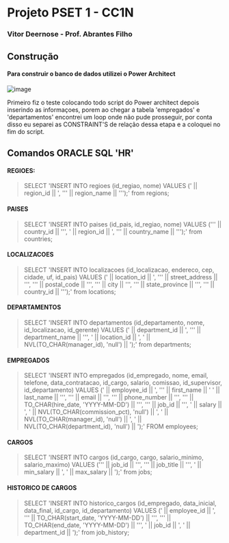 Projeto PSET 1 - CC1N
================================

### Vitor Deernose - Prof. Abrantes Filho

Construção
--------------------------------
#### Para construir o banco de dados utilizei o Power Architect

![image](https://user-images.githubusercontent.com/32472199/201028335-01a5da38-c5e9-40a6-be4d-777f158a8863.png)

Primeiro fiz o teste colocando todo script do Power architect depois inserindo as informaçoes, 
porem ao chegar a tabela 'empregados' e 'departamentos' encontrei um loop onde não pude prosseguir, por conta disso eu separei as CONSTRAINT'S de relação dessa etapa e a coloquei no fim do script.

Comandos ORACLE SQL 'HR'
--------------------------------
#### REGIOES:
>SELECT 'INSERT INTO regioes (id_regiao, nome) VALUES ('
>  || region_id || ', ''' || region_name || ''');'
>from regions;

#### PAISES
>SELECT 'INSERT INTO paises (id_pais, id_regiao, nome) VALUES (''' || country_id || ''', ' || region_id || ', ''' || country_name || ''');'
>from countries;

#### LOCALIZACOES
>SELECT 'INSERT INTO localizacoes (id_localizacao, endereco, cep, cidade, uf, id_pais) VALUES ('
>  || location_id || 
>  ', ''' || street_address || 
>  ''', ''' || postal_code || 
>  ''', ''' || city || 
>  ''', ''' || state_province || 
>  ''', ''' || country_id || ''');'
>from locations;

#### DEPARTAMENTOS
>SELECT 'INSERT INTO departamentos (id_departamento, nome, id_localizacao, id_gerente) VALUES (' 
>  || department_id ||
>  ', ''' || department_name || 
>  ''', ' || location_id || 
>  ', ' || NVL(TO_CHAR(manager_id), 'null') || ');'
>from departments;

#### EMPREGADOS
>SELECT 'INSERT INTO empregados (id_empregado, nome, email,
>telefone, data_contratacao, id_cargo, salario,
>comissao, id_supervisor, id_departamento) VALUES
>(' || employee_id || ', ''' || first_name || ' ' ||
>last_name || ''', ''' || email || ''', ''' ||
>phone_number || ''', ''' ||
>TO_CHAR(hire_date, 'YYYY-MM-DD') || ''', ''' ||
>job_id || ''', ' || salary || ', ' ||
>NVL(TO_CHAR(commission_pct), 'null') || ', ' ||
>NVL(TO_CHAR(manager_id), 'null') || ', ' ||
>NVL(TO_CHAR(department_id), 'null') || ');'
>FROM employees;

#### CARGOS
>SELECT 'INSERT INTO cargos (id_cargo, cargo, salario_minimo,
>  salario_maximo) VALUES (''' 
>  || job_id || 
>  ''', ''' || job_title || 
>  ''', ' || min_salary || ', ' || max_salary || ');'
>from jobs;

#### HISTORICO DE CARGOS
>SELECT 'INSERT INTO historico_cargos (id_empregado, data_inicial, data_final, id_cargo, id_departamento) VALUES (' 
>  || employee_id || ', '''
>  || TO_CHAR(start_date, 'YYYY-MM-DD') || 
>  ''', ''' || TO_CHAR(end_date, 'YYYY-MM-DD') || 
>  ''', ' || job_id ||
>  ', ' || department_id || ');'
>from job_history;
